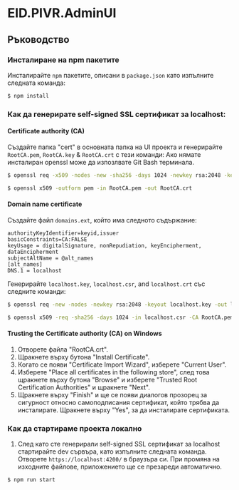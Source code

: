 # EID.PIVR.AdminUI

## Ръководство

### Инсталиране на npm пакетите

Инсталирайте `npm` пакетите, описани в `package.json` като изпълните следната команда:

```bash
$ npm install
```

### Как да генерирате self-signed SSL сертификат за localhost:

#### Certificate authority (CA)

Създайте папка "cert" в основната папка на UI проекта и генерирайте `RootCA.pem`, `RootCA.key` & `RootCA.crt` с тези команди:
Ако нямате инсталиран openssl може да изпозлвате Git Bash терминала.

```bash
$ openssl req -x509 -nodes -new -sha256 -days 1024 -newkey rsa:2048 -keyout RootCA.key -out RootCA.pem -subj "//C=US\CN=Example-Root-CA"
```

```bash
$ openssl x509 -outform pem -in RootCA.pem -out RootCA.crt
```

#### Domain name certificate

Създайте файл `domains.ext`, който има следното съдържание:

```
authorityKeyIdentifier=keyid,issuer
basicConstraints=CA:FALSE
keyUsage = digitalSignature, nonRepudiation, keyEncipherment, dataEncipherment
subjectAltName = @alt_names
[alt_names]
DNS.1 = localhost
```

Генерирайте `localhost.key`, `localhost.csr`, and `localhost.crt` със следните команди:

```bash
$ openssl req -new -nodes -newkey rsa:2048 -keyout localhost.key -out localhost.csr -subj "//C=US\ST=YourState\L=YourCity\O=Example-Certificates\CN=localhost.local"
```

```bash
$ openssl x509 -req -sha256 -days 1024 -in localhost.csr -CA RootCA.pem -CAkey RootCA.key -CAcreateserial -extfile domains.ext -out localhost.crt
```

#### Trusting the Certificate authority (CA) on Windows

1. Отворете файла "RootCA.crt".
2. Щракнете върху бутона "Install Certificate".
3. Когато се появи "Certificate Import Wizard", изберете "Current User".
4. Изберете "Place all certificates in the following store", след това щракнете върху бутона "Browse" и изберете "Trusted Root Certification Authorities" и щракнете "Next".
5. Щракнете върху "Finish" и ще се появи диалогов прозорец за сигурност относно самоподписания сертификат, който трябва да инсталирате. Щракнете върху "Yes", за да инсталирате сертификата.

### Как да стартираме проекта локално

1. След като сте генерирали self-signed SSL сертификат за localhost стартирайте dev сървъра, като изпълните следната команда. Отворете `https://localhost:4200/` в браузъра си. При промяна на изходните файлове, приложението ще се презареди автоматично.

```bash
$ npm run start
```
